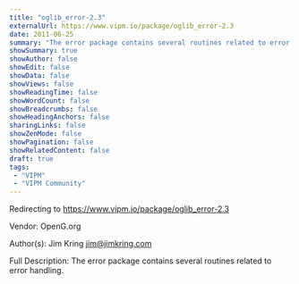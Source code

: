 ```yaml
---
title: "oglib_error-2.3"
externalUrl: https://www.vipm.io/package/oglib_error-2.3
date: 2011-06-25
summary: "The error package contains several routines related to error handling."
showSummary: true
showAuthor: false
showEdit: false
showData: false
showViews: false
showReadingTime: false
showWordCount: false
showBreadcrumbs: false
showHeadingAnchors: false
sharingLinks: false
showZenMode: false
showPagination: false
showRelatedContent: false
draft: true
tags:
 - "VIPM"
 - "VIPM Community"
---
```


Redirecting to https://www.vipm.io/package/oglib_error-2.3

Vendor: OpenG.org

Author(s): Jim Kring <jim@jimkring.com>
 
Full Description:
The error package contains several routines related to error handling.